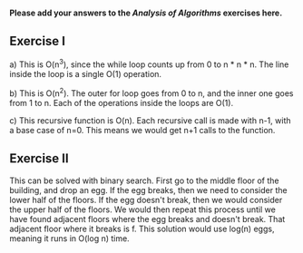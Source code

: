 #### Please add your answers to the ***Analysis of  Algorithms*** exercises here.

## Exercise I

a) This is O(n<sup>3</sup>), since the while loop counts up from 0 to n \* n \* n.  The line inside the loop is a single O(1) operation.

b) This is O(n<sup>2</sup>).  The outer for loop goes from 0 to n, and the inner one goes from 1 to n.  Each of the operations inside the loops are O(1).

c) This recursive function is O(n).  Each recursive call is made with n-1, with a base case of n=0.  This means we would get n+1 calls to the function.

## Exercise II

This can be solved with binary search.  First go to the middle floor of the building, and drop an egg.  If the egg breaks, then we need to consider the lower half of the floors.  If the egg doesn't break, then we would consider the upper half of the floors.  We would then repeat this process until we have found adjacent floors where the egg breaks and doesn't break.  That adjacent floor where it breaks is f.  This solution would use log(n) eggs, meaning it runs in O(log n) time.
